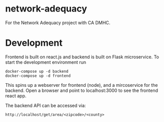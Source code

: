 # network-adequacy
For the Network Adequacy project with CA DMHC.


# Development

Frontend is built on react.js and backend is built on Flask microservice. To start the development environment run

    docker-compose up -d backend
    docker-compose up -d frontend

This spins up a webserver for frontend (node), and a mircoservice for the backend. Open a browser and point to localhost:3000 to see the frontend react app.

The backend API can be accessed via:

    http://localhost/get/area/<zipcode>/<county>
